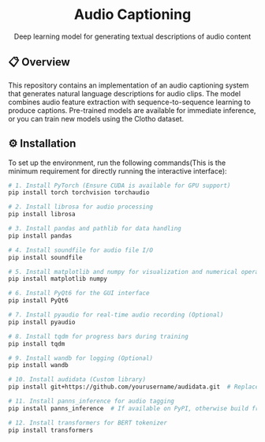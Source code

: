 <h1 align="center">Audio Captioning</h1>
<p align="center">Deep learning model for generating textual descriptions of audio content</p>

## 📋 Overview
This repository contains an implementation of an audio captioning system that generates natural language descriptions for audio clips. The model combines audio feature extraction with sequence-to-sequence learning to produce captions. Pre-trained models are available for immediate inference, or you can train new models using the Clotho dataset.

## ⚙️ Installation
To set up the environment, run the following commands(This is the minimum requirement for directly running the interactive interface):

```bash
# 1. Install PyTorch (Ensure CUDA is available for GPU support)
pip install torch torchvision torchaudio

# 2. Install librosa for audio processing
pip install librosa

# 3. Install pandas and pathlib for data handling
pip install pandas

# 4. Install soundfile for audio file I/O
pip install soundfile

# 5. Install matplotlib and numpy for visualization and numerical operations
pip install matplotlib numpy

# 6. Install PyQt6 for the GUI interface
pip install PyQt6

# 7. Install pyaudio for real-time audio recording (Optional)
pip install pyaudio

# 8. Install tqdm for progress bars during training
pip install tqdm

# 9. Install wandb for logging (Optional)
pip install wandb

# 10. Install audidata (Custom library)
pip install git+https://github.com/yourusername/audidata.git  # Replace with actual URL

# 11. Install panns_inference for audio tagging
pip install panns_inference  # If available on PyPI, otherwise build from source

# 12. Install transformers for BERT tokenizer
pip install transformers
